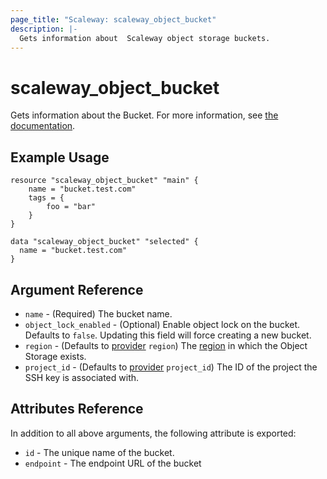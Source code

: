 ```yaml
---
page_title: "Scaleway: scaleway_object_bucket"
description: |-
  Gets information about  Scaleway object storage buckets.
---
```


# scaleway_object_bucket

Gets information about the Bucket.
For more information, see [the documentation](https://www.scaleway.com/en/docs/object-storage-feature/).

## Example Usage

```hcl
resource "scaleway_object_bucket" "main" {
    name = "bucket.test.com"
    tags = {
        foo = "bar"
    }
}

data "scaleway_object_bucket" "selected" {
  name = "bucket.test.com"
}
```

## Argument Reference

- `name` - (Required) The bucket name.
- `object_lock_enabled` - (Optional) Enable object lock on the bucket. Defaults to `false`. Updating this field will force creating a new bucket.
- `region` - (Defaults to [provider](../index.md#region) `region`) The [region](../guides/regions_and_zones.md#zones) in which the Object Storage exists.
- `project_id` - (Defaults to [provider](../index.md#project_id) `project_id`) The ID of the project the SSH key is associated with.


## Attributes Reference

In addition to all above arguments, the following attribute is exported:

* `id` - The unique name of the bucket.
* `endpoint` - The endpoint URL of the bucket